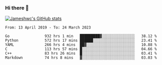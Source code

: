 ### Hi there 👋

[![Jameshwc's GitHub stats](https://github-readme-stats.vercel.app/api?username=jameshwc)](https://github.com/anuraghazra/github-readme-stats)

<!--START_SECTION:waka-->

```text
From: 13 April 2019 - To: 24 March 2023

Go                932 hrs 1 min   █████████▓░░░░░░░░░░░░░░░   38.12 %
Python            572 hrs 17 mins ██████░░░░░░░░░░░░░░░░░░░   23.41 %
YAML              266 hrs 4 mins  ██▓░░░░░░░░░░░░░░░░░░░░░░   10.88 %
C                 113 hrs 57 mins █░░░░░░░░░░░░░░░░░░░░░░░░   04.66 %
C++               83 hrs 26 mins  █░░░░░░░░░░░░░░░░░░░░░░░░   03.41 %
Markdown          74 hrs 8 mins   ▓░░░░░░░░░░░░░░░░░░░░░░░░   03.03 %
```

<!--END_SECTION:waka-->